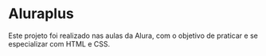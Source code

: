 # Aluraplus
Este projeto foi realizado nas aulas da Alura, com o objetivo de praticar e se especializar com HTML e CSS. 

